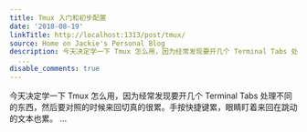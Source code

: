 ```yaml
---
title: Tmux 入门和初步配置
date: '2018-08-19'
linkTitle: http://localhost:1313/post/tmux/
source: Home on Jackie's Personal Blog
description: 今天决定学一下 Tmux 怎么用，因为经常发现要开几个 Terminal Tabs 处理不同的东西，然后要对照的时候来回切真的很累。手按快捷键累，眼睛盯着来回在跳动的文本也累。
  ...
disable_comments: true
---
```

今天决定学一下 Tmux 怎么用，因为经常发现要开几个 Terminal Tabs 处理不同的东西，然后要对照的时候来回切真的很累。手按快捷键累，眼睛盯着来回在跳动的文本也累。 ...